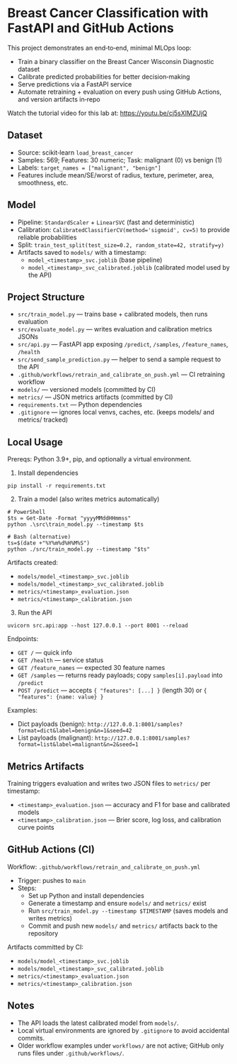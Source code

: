 # Breast Cancer Classification with FastAPI and GitHub Actions

This project demonstrates an end‑to‑end, minimal MLOps loop:
- Train a binary classifier on the Breast Cancer Wisconsin Diagnostic dataset
- Calibrate predicted probabilities for better decision‑making
- Serve predictions via a FastAPI service
- Automate retraining + evaluation on every push using GitHub Actions, and version artifacts in‑repo

Watch the tutorial video for this lab at: https://youtu.be/cj5sXIMZUjQ

## Dataset
- Source: scikit‑learn `load_breast_cancer`
- Samples: 569; Features: 30 numeric; Task: malignant (0) vs benign (1)
- Labels: `target_names = ["malignant", "benign"]`
- Features include mean/SE/worst of radius, texture, perimeter, area, smoothness, etc.

## Model
- Pipeline: `StandardScaler` + `LinearSVC` (fast and deterministic)
- Calibration: `CalibratedClassifierCV(method='sigmoid', cv=5)` to provide reliable probabilities
- Split: `train_test_split(test_size=0.2, random_state=42, stratify=y)`
- Artifacts saved to `models/` with a timestamp:
  - `model_<timestamp>_svc.joblib` (base pipeline)
  - `model_<timestamp>_svc_calibrated.joblib` (calibrated model used by the API)

## Project Structure
- `src/train_model.py` — trains base + calibrated models, then runs evaluation
- `src/evaluate_model.py` — writes evaluation and calibration metrics JSONs
- `src/api.py` — FastAPI app exposing `/predict`, `/samples`, `/feature_names`, `/health`
- `src/send_sample_prediction.py` — helper to send a sample request to the API
- `.github/workflows/retrain_and_calibrate_on_push.yml` — CI retraining workflow
- `models/` — versioned models (committed by CI)
- `metrics/` — JSON metrics artifacts (committed by CI)
- `requirements.txt` — Python dependencies
- `.gitignore` — ignores local venvs, caches, etc. (keeps models/ and metrics/ tracked)

## Local Usage
Prereqs: Python 3.9+, pip, and optionally a virtual environment.

1) Install dependencies
```
pip install -r requirements.txt
```

2) Train a model (also writes metrics automatically)
```
# PowerShell
$ts = Get-Date -Format "yyyyMMddHHmmss"
python .\src\train_model.py --timestamp $ts

# Bash (alternative)
ts=$(date +"%Y%m%d%H%M%S")
python ./src/train_model.py --timestamp "$ts"
```
Artifacts created:
- `models/model_<timestamp>_svc.joblib`
- `models/model_<timestamp>_svc_calibrated.joblib`
- `metrics/<timestamp>_evaluation.json`
- `metrics/<timestamp>_calibration.json`

3) Run the API
```
uvicorn src.api:app --host 127.0.0.1 --port 8001 --reload
```
Endpoints:
- `GET /` — quick info
- `GET /health` — service status
- `GET /feature_names` — expected 30 feature names
- `GET /samples` — returns ready payloads; copy `samples[i].payload` into `/predict`
- `POST /predict` — accepts `{ "features": [...] }` (length 30) or `{ "features": {name: value} }`

Examples:
- Dict payloads (benign): `http://127.0.0.1:8001/samples?format=dict&label=benign&n=1&seed=42`
- List payloads (malignant): `http://127.0.0.1:8001/samples?format=list&label=malignant&n=2&seed=1`

## Metrics Artifacts
Training triggers evaluation and writes two JSON files to `metrics/` per timestamp:
- `<timestamp>_evaluation.json` — accuracy and F1 for base and calibrated models
- `<timestamp>_calibration.json` — Brier score, log loss, and calibration curve points

## GitHub Actions (CI)
Workflow: `.github/workflows/retrain_and_calibrate_on_push.yml`

- Trigger: pushes to `main`
- Steps:
  - Set up Python and install dependencies
  - Generate a timestamp and ensure `models/` and `metrics/` exist
  - Run `src/train_model.py --timestamp $TIMESTAMP` (saves models and writes metrics)
  - Commit and push new `models/` and `metrics/` artifacts back to the repository

Artifacts committed by CI:
- `models/model_<timestamp>_svc.joblib`
- `models/model_<timestamp>_svc_calibrated.joblib`
- `metrics/<timestamp>_evaluation.json`
- `metrics/<timestamp>_calibration.json`

## Notes
- The API loads the latest calibrated model from `models/`.
- Local virtual environments are ignored by `.gitignore` to avoid accidental commits.
- Older workflow examples under `workflows/` are not active; GitHub only runs files under `.github/workflows/`.

